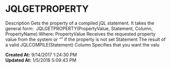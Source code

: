 # JQLGETPROPERTY

Description Gets the property of a compiled jQL statement. It takes the general form:  JQLGETPROPERTY(PropertyValue, Statement, Column, PropertyName) Where: PropertyValue Receives the requested property value from the system or “” if the property is not set Statement The result of a valid JQLCOMPILE(Statement) Column Specifies that you want the valu  

**Created At:** 9/14/2017 1:24:30 PM  
**Updated At:** 1/5/2018 5:09:43 PM  

